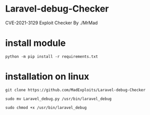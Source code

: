 # Laravel-debug-Checker
CVE-2021-3129 Exploit Checker By ./MrMad


# install module

```
python -m pip install -r requirements.txt
```

# installation on linux
```
git clone https://github.com/MadExploits/Laravel-debug-Checker
```
```
sudo mv Laravel_debug.py /usr/bin/laravel_debug
```
```
sudo chmod +x /usr/bin/laravel_debug
```
